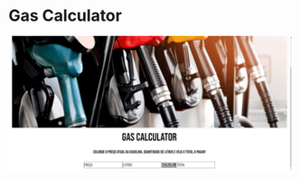 ﻿# Gas Calculator
<div align="center"><img src="https://github.com/mariaeqp/gas_calculator/blob/main/print_site.png">
